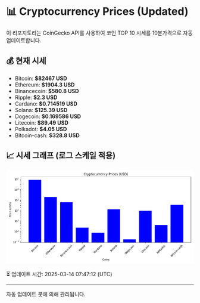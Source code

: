 
# 📊 Cryptocurrency Prices (Updated)

이 리포지토리는 CoinGecko API를 사용하여 코인 TOP 10 시세를 10분가격으로 자동 업데이트합니다.

## 💰 현재 시세
- Bitcoin: **$82467 USD**
- Ethereum: **$1904.3 USD**
- Binancecoin: **$580.8 USD**
- Ripple: **$2.3 USD**
- Cardano: **$0.714519 USD**
- Solana: **$125.39 USD**
- Dogecoin: **$0.169586 USD**
- Litecoin: **$89.49 USD**
- Polkadot: **$4.05 USD**
- Bitcoin-cash: **$328.8 USD**

## 📈 시세 그래프 (로그 스케일 적용)
![Crypto Prices](crypto_prices.png)

⏳ 업데이트 시간: 2025-03-14 07:47:12 (UTC)

---
자동 업데이트 봇에 의해 관리됩니다.
